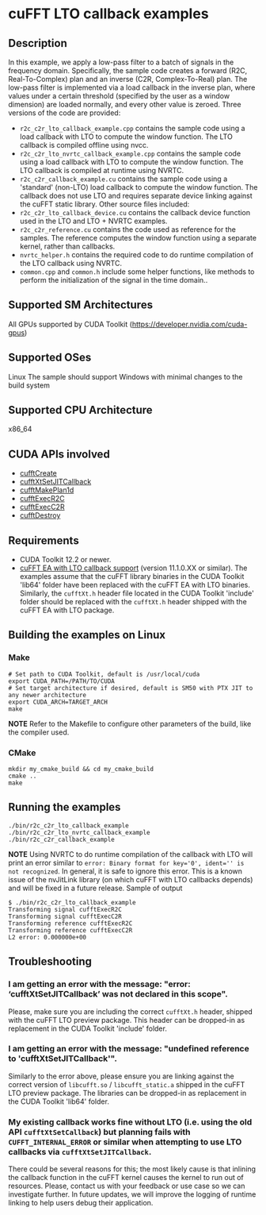 # cuFFT LTO callback examples
## Description
In this example, we apply a low-pass filter to a batch of signals in the frequency domain. Specifically, the sample code creates a forward (R2C, Real-To-Complex) plan and an inverse (C2R, Complex-To-Real) plan. The low-pass filter is implemented via a load callback in the inverse plan, where values under a certain threshold (specified by the user as a window dimension) are loaded normally, and every other value is zeroed.
Three versions of the code are provided:
* `r2c_c2r_lto_callback_example.cpp` contains the sample code using a load callback with LTO to compute the window function. The LTO callback is compiled offline using nvcc.
* `r2c_c2r_lto_nvrtc_callback_example.cpp` contains the sample code using a load callback with LTO to compute the window function. The LTO callback is compiled at runtime using NVRTC.
* `r2c_c2r_callback_example.cu` contains the sample code using a 'standard' (non-LTO) load callback to compute the window function. The callback does not use LTO and requires separate device linking against the cuFFT static library.
Other source files included:
* `r2c_c2r_lto_callback_device.cu` contains the callback device function used in the LTO and LTO + NVRTC examples.
* `r2c_c2r_reference.cu` contains the code used as reference for the samples. The reference computes the window function using a separate kernel, rather than callbacks.
* `nvrtc_helper.h` contains the required code to do runtime compilation of the LTO callback using NVRTC.
* `common.cpp` and `common.h` include some helper functions, like methods to perform the initialization of the signal in the time domain..
## Supported SM Architectures
All GPUs supported by CUDA Toolkit (https://developer.nvidia.com/cuda-gpus)
## Supported OSes
Linux
The sample should support Windows with minimal changes to the build system
## Supported CPU Architecture
x86_64
## CUDA APIs involved
- [cufftCreate](https://docs.nvidia.com/cuda/cufft/index.html#function-cufftcreate)
- [cufftXtSetJITCallback]()
- [cufftMakePlan1d](https://docs.nvidia.com/cuda/cufft/index.html#function-cufftmakeplan1d)
- [cufftExecR2C](https://docs.nvidia.com/cuda/cufft/index.html#functions-cufftexecr2c-and-cufftexecd2z)
- [cufftExecC2R](https://docs.nvidia.com/cuda/cufft/index.html#functions-cufftexecc2r-and-cufftexecz2d)
- [cufftDestroy](https://docs.nvidia.com/cuda/cufft/index.html#function-cufftdestroy)
## Requirements
- CUDA Toolkit 12.2 or newer.
- [cuFFT EA with LTO callback support](https://developer.nvidia.com/cufftea) (version 11.1.0.XX or similar).
The examples assume that the cuFFT library binaries in the CUDA Toolkit 'lib64' folder have been replaced with the cuFFT EA with LTO binaries. Similarly, the `cufftXt.h` header file located in the CUDA Toolkit 'include' folder should be replaced with the `cufftXt.h` header shipped with the cuFFT EA with LTO package.
## Building the examples on Linux
### Make
```
# Set path to CUDA Toolkit, default is /usr/local/cuda
export CUDA_PATH=/PATH/TO/CUDA
# Set target architecture if desired, default is SM50 with PTX JIT to any newer architecture
export CUDA_ARCH=TARGET_ARCH
make
```
**NOTE** Refer to the Makefile to configure other parameters of the build, like the compiler used.
### CMake
```
mkdir my_cmake_build && cd my_cmake_build
cmake ..
make
```
## Running the examples
```
./bin/r2c_c2r_lto_callback_example
./bin/r2c_c2r_lto_nvrtc_callback_example
./bin/r2c_c2r_callback_example
```
**NOTE** Using NVRTC to do runtime compilation of the callback with LTO will print an error similar to `error: Binary format for key='0', ident='' is not recognized`. In general, it is safe to ignore this error. This is a known issue of the nvJitLink library (on which cuFFT with LTO callbacks depends) and will be fixed in a future release.
Sample of output
```
$ ./bin/r2c_c2r_lto_callback_example 
Transforming signal cufftExecR2C
Transforming signal cufftExecC2R
Transforming reference cufftExecR2C
Transforming reference cufftExecC2R
L2 error: 0.000000e+00
```
## Troubleshooting
### I am getting an error with the message: "error: ‘cufftXtSetJITCallback’ was not declared in this scope".
Please, make sure you are including the correct `cufftXt.h` header, shipped with the cuFFT LTO preview package. This header can be dropped-in as replacement in the CUDA Toolkit 'include' folder.
### I am getting an error with the message: "undefined reference to 'cufftXtSetJITCallback'".
Similarly to the error above, please ensure you are linking against the correct version of `libcufft.so` / `libcufft_static.a` shipped in the cuFFT LTO preview package. The libraries can be dropped-in as replacement in the CUDA Toolkit 'lib64' folder.
### My existing callback works fine without LTO (i.e. using the old API `cufftXtSetCallback`) but planning fails with `CUFFT_INTERNAL_ERROR` or similar when attempting to use LTO callbacks via `cufftXtSetJITCallback`.
There could be several reasons for this; the most likely cause is that inlining the callback function in the cuFFT kernel causes the kernel to run out of resources. Please, contact us with your feedback or use case so we can investigate further. In future updates, we will improve the logging of runtime linking to help users debug their application.
